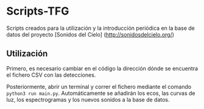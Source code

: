 # Scripts-TFG

Scripts creados para la utilización y la introducción periódica en la base de datos del proyecto [Sonidos del Cielo] (http://sonidosdelcielo.org/)

## Utilización

Primero, es necesario cambiar en el código la dirección dónde se encuentra el fichero CSV con las detecciones. 

Posteriormente, abrir un terminal y correr el fichero mediante el comando `python3 run main.py`.
Automáticamente se añadirán los ecos, las curvas de luz, los espectrogramas y los nuevos sonidos a la base de datos.

